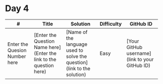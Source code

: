 # Day 4

| # | Title | Solution | Difficulty | GitHub ID |
|---| ----- | -------- | ---------- | --------- |
| Enter the Quesion Number here | [Enter the Question Name here](Enter the link to the question here) | [Name of the language used to solve the question](link to the solution) | Easy | [Your GitHub username](link to your GitHub ID) |